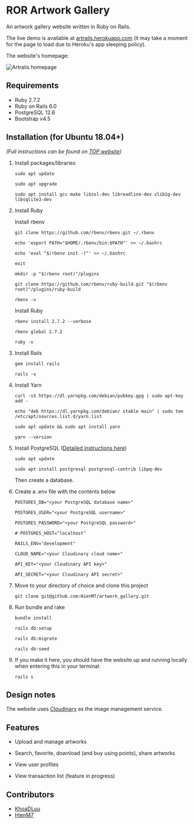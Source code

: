 # ROR Artwork Gallery

An artwork gallery website written in Ruby on Rails.

The live demo is available at [artrails.herokuapp.com](https://artrails.herokuapp.com/) (it may take a moment for the page to load due to Heroku's app sleeping policy).

The website's homepage:

![Artrails homepage](https://trello-attachments.s3.amazonaws.com/5fe5e36c56184658ec8d31b0/6041cabba75e6b215259fbc3/5cd9bb600ae5725a771ad583d927592e/image.png)


## Requirements

* Ruby 2.7.2
* Ruby on Rails 6.0
* PostgreSQL 12.6
* Bootstrap v4.5


## Installation (for Ubuntu 18.04+)

*(Full instructions can be found on [TOP website](https://www.theodinproject.com/courses/ruby-on-rails/lessons/your-first-rails-application-ruby-on-rails))*

1. Install packages/libraries
    ```
    sudo apt update

    sudo apt upgrade

    sudo apt install gcc make libssl-dev libreadline-dev zlib1g-dev libsqlite3-dev
    ```
2. Install Ruby

    Install rbenv
    ```
    git clone https://github.com/rbenv/rbenv.git ~/.rbenv

    echo 'export PATH="$HOME/.rbenv/bin:$PATH"' >> ~/.bashrc

    echo 'eval "$(rbenv init -)"' >> ~/.bashrc

    exit
    ```
    ```
    mkdir -p "$(rbenv root)"/plugins

    git clone https://github.com/rbenv/ruby-build.git "$(rbenv root)"/plugins/ruby-build

    rbenv -v
    ```
    Install Ruby
    ```
    rbenv install 2.7.2 --verbose

    rbenv global 2.7.2

    ruby -v
    ```
3. Install Rails
    ```
    gem install rails

    rails -v
    ```
4. Install Yarn
    ```
    curl -sS https://dl.yarnpkg.com/debian/pubkey.gpg | sudo apt-key add -

    echo "deb https://dl.yarnpkg.com/debian/ stable main" | sudo tee /etc/apt/sources.list.d/yarn.list

    sudo apt update && sudo apt install yarn

    yarn --version
    ```
5. Install PostgreSQL ([Detailed instructions here](https://www.digitalocean.com/community/tutorials/how-to-install-and-use-postgresql-on-ubuntu-18-04))
    ```
    sudo apt update

    sudo apt install postgresql postgresql-contrib libpq-dev
    ```
    Then create a database.
6. Create a .env file with the contents below
    ```
    POSTGRES_DB="<your PostgreSQL database name>"

    POSTGRES_USER="<your PostgreSQL username>"

    POSTGRES_PASSWORD="<your PostgreSQL password>"

    # POSTGRES_HOST="localhost"

    RAILS_ENV="development"

    CLOUD_NAME="<your Cloudinary cloud name>"

    API_KEY="<your Cloudinary API key>"

    API_SECRET="<your Cloudinary API secret>"
    ```
6. Move to your directory of choice and clone this project
    ```
    git clone git@github.com:HienM7/artwork_gallery.git
    ```
7. Run bundle and rake
    ```
    bundle install

    rails db:setup

    rails db:migrate

    rails db:seed
    ```
8. If you make it here, you should have the website up and running locally when entering this in your terminal:
    ```
    rails s
    ```


## Design notes

The website uses [Cloudinary](https://cloudinary.com/) as the image management service.


## Features

* Upload and manage artworks

* Search, favorite, download (and buy using points), share artworks

* View user profiles

* View transaction list (feature in progress)


## Contributors

* [KhoaDLuu](https://github.com/khoaDLuu)
* [HienM7](https://github.com/HienM7)
